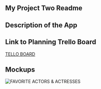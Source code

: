 ## My Project Two Readme

## Description of the App




## Link to Planning Trello Board
[TELLO BOARD](https://trello.com/invite/b/wsRlKQaU/ATTI36d3e3b3c8365441c7d3dc864fe50feb1E539903/project-2)



## Mockups

![FAVORITE ACTORS & ACTRESSES]()